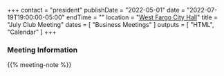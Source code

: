 +++
contact = "president"
publishDate = "2022-05-01"
date = "2022-07-19T19:00:00-05:00"
endTime = ""
location = "[West Fargo City Hall](/places/west-fargo-city-hall/)"
title = "July Club Meeting"
dates = [ "Business Meetings" ]
outputs = [ "HTML", "Calendar" ]
+++
<!--
### Remote Access to Meeting

Those unable to attend this meeting *in-person* are invited to
[participate via Zoom]().
-->

### Meeting Information

{{% meeting-note %}}
